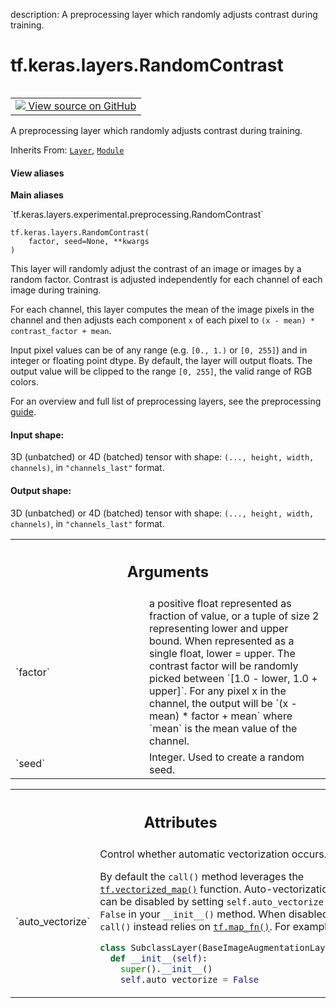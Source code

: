 description: A preprocessing layer which randomly adjusts contrast during training.

<div itemscope itemtype="http://developers.google.com/ReferenceObject">
<meta itemprop="name" content="tf.keras.layers.RandomContrast" />
<meta itemprop="path" content="Stable" />
<meta itemprop="property" content="__init__"/>
<meta itemprop="property" content="__new__"/>
</div>

# tf.keras.layers.RandomContrast

<!-- Insert buttons and diff -->

<table class="tfo-notebook-buttons tfo-api nocontent" align="left">
<td>
  <a target="_blank" href="https://github.com/keras-team/keras/tree/v2.9.0/keras/layers/preprocessing/image_preprocessing.py#L1367-L1453">
    <img src="https://www.tensorflow.org/images/GitHub-Mark-32px.png" />
    View source on GitHub
  </a>
</td>
</table>



A preprocessing layer which randomly adjusts contrast during training.

Inherits From: [`Layer`](../../../tf/keras/layers/Layer.md), [`Module`](../../../tf/Module.md)

<section class="expandable">
  <h4 class="showalways">View aliases</h4>
  <p>
<b>Main aliases</b>
<p>`tf.keras.layers.experimental.preprocessing.RandomContrast`</p>
</p>
</section>

<pre class="devsite-click-to-copy prettyprint lang-py tfo-signature-link">
<code>tf.keras.layers.RandomContrast(
    factor, seed=None, **kwargs
)
</code></pre>



<!-- Placeholder for "Used in" -->

This layer will randomly adjust the contrast of an image or images by a random
factor. Contrast is adjusted independently for each channel of each image
during training.

For each channel, this layer computes the mean of the image pixels in the
channel and then adjusts each component `x` of each pixel to
`(x - mean) * contrast_factor + mean`.

Input pixel values can be of any range (e.g. `[0., 1.)` or `[0, 255]`) and
in integer or floating point dtype. By default, the layer will output floats.
The output value will be clipped to the range `[0, 255]`, the valid
range of RGB colors.

For an overview and full list of preprocessing layers, see the preprocessing
[guide](https://www.tensorflow.org/guide/keras/preprocessing_layers).

#### Input shape:

3D (unbatched) or 4D (batched) tensor with shape:
`(..., height, width, channels)`, in `"channels_last"` format.



#### Output shape:

3D (unbatched) or 4D (batched) tensor with shape:
`(..., height, width, channels)`, in `"channels_last"` format.



<!-- Tabular view -->
 <table class="responsive fixed orange">
<colgroup><col width="214px"><col></colgroup>
<tr><th colspan="2"><h2 class="add-link">Arguments</h2></th></tr>

<tr>
<td>
`factor`
</td>
<td>
a positive float represented as fraction of value, or a tuple of
size 2 representing lower and upper bound. When represented as a single
float, lower = upper. The contrast factor will be randomly picked between
`[1.0 - lower, 1.0 + upper]`. For any pixel x in the channel, the output
will be `(x - mean) * factor + mean` where `mean` is the mean value of the
channel.
</td>
</tr><tr>
<td>
`seed`
</td>
<td>
Integer. Used to create a random seed.
</td>
</tr>
</table>





<!-- Tabular view -->
 <table class="responsive fixed orange">
<colgroup><col width="214px"><col></colgroup>
<tr><th colspan="2"><h2 class="add-link">Attributes</h2></th></tr>

<tr>
<td>
`auto_vectorize`
</td>
<td>
Control whether automatic vectorization occurs.

By default the `call()` method leverages the <a href="../../../tf/vectorized_map.md"><code>tf.vectorized_map()</code></a> function.
Auto-vectorization can be disabled by setting `self.auto_vectorize = False`
in your `__init__()` method.  When disabled, `call()` instead relies
on <a href="../../../tf/map_fn.md"><code>tf.map_fn()</code></a>. For example:

```python
class SubclassLayer(BaseImageAugmentationLayer):
  def __init__(self):
    super().__init__()
    self.auto_vectorize = False
```
</td>
</tr>
</table>



